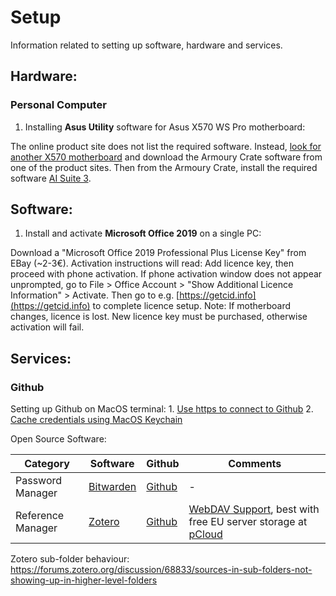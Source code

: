 # Setup
Information related to setting up software, hardware and services.

##  Hardware:

### Personal Computer

1. Installing **Asus Utility** software for Asus X570 WS Pro motherboard:

The online product site does not list the required software. Instead, [look for another X570 motherboard](https://www.asus.com/Motherboards-Components/Motherboards/All-series/filter?Category=AMD&Spec=560) and download the Armoury Crate software from one of the product sites. Then from the Armoury Crate, install the required software [AI Suite 3](https://www.asus.com/support/FAQ/1012780/).

## Software:

1. Install and activate **Microsoft Office 2019** on a single PC:

Download a "Microsoft Office 2019 Professional Plus License Key" from EBay (~2-3€). Activation instructions will read: Add licence key, then proceed with phone activation. If phone activation window does not appear unprompted, go to File > Office Account > "Show Additional Licence Information" > Activate. Then go to e.g. [https://getcid.info](https://getcid.info) to complete licence setup. Note: If motherboard changes, licence is lost. New licence key must be purchased, otherwise activation will fail.

## Services:

### Github

Setting up Github on MacOS terminal:
    1. [Use https to connect to Github](https://docs.github.com/en/github/getting-started-with-github/set-up-git)
    2. [Cache credentials using MacOS Keychain](https://docs.github.com/en/github/using-git/caching-your-github-credentials-in-git)

Open Source Software:

| Category | Software | Github | Comments |
|----------|----------|--------|----------|
| Password Manager | [Bitwarden](https://bitwarden.com/) | [Github](https://github.com/bitwarden) | - |
| Reference Manager | [Zotero](https://www.zotero.org/) | [Github](https://github.com/zotero/zotero) | [WebDAV Support](https://www.zotero.org/support/kb/webdav_services), best with free EU server storage at [pCloud](https://www.pcloud.com/eu) |

Zotero sub-folder behaviour: https://forums.zotero.org/discussion/68833/sources-in-sub-folders-not-showing-up-in-higher-level-folders

